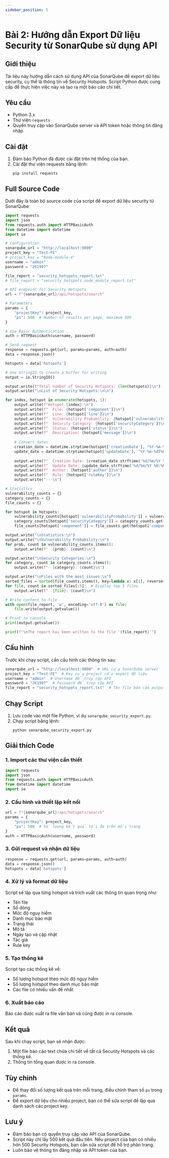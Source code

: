 ```yaml
---
sidebar_position: 5
---
```


# Bài 2: Hướng dẫn Export Dữ liệu Security từ SonarQube sử dụng API

## Giới thiệu

Tài liệu này hướng dẫn cách sử dụng API của SonarQube để export dữ liệu security, cụ thể là thông tin về Security Hotspots. Script Python được cung cấp để thực hiện việc này và tạo ra một báo cáo chi tiết.

## Yêu cầu

- Python 3.x
- Thư viện `requests`
- Quyền truy cập vào SonarQube server và API token hoặc thông tin đăng nhập

## Cài đặt

1. Đảm bảo Python đã được cài đặt trên hệ thống của bạn.
2. Cài đặt thư viện requests bằng lệnh:
   ```
   pip install requests
   ```



## Full Source Code

Dưới đây là toàn bộ source code của script để export dữ liệu security từ SonarQube:

```python
import requests
import json
from requests.auth import HTTPBasicAuth
from datetime import datetime
import io

# Configuration
sonarqube_url = "http://localhost:9000"
project_key = "Test-FE"
# project_key = "Node-module-4"
username = "admin"
password = "261997"

file_report = "security_hotspots_report.txt"
# file_report = "security_hotspots_node_module_report.txt"

# API endpoint for Security Hotspots
url = f"{sonarqube_url}/api/hotspots/search"

# Parameters
params = {
    "projectKey": project_key,
    "ps": 500  # Number of results per page, maximum 500
}

# Use Basic Authentication
auth = HTTPBasicAuth(username, password)

# Send request
response = requests.get(url, params=params, auth=auth)
data = response.json()

hotspots = data['hotspots']

# Use StringIO to create a buffer for writing
output = io.StringIO()

output.write(f"Total number of Security Hotspots: {len(hotspots)}\n")
output.write("\nList of Security Hotspots:\n\n")

for index, hotspot in enumerate(hotspots, 1):
    output.write(f"Hotspot {index}:\n")
    output.write(f"  File: {hotspot['component']}\n")
    output.write(f"  Line: {hotspot['line']}\n")
    output.write(f"  Vulnerability Probability: {hotspot['vulnerabilityProbability']}\n")
    output.write(f"  Security Category: {hotspot['securityCategory']}\n")
    output.write(f"  Status: {hotspot['status']}\n")
    output.write(f"  Description: {hotspot['message']}\n")
    
    # Convert dates
    creation_date = datetime.strptime(hotspot['creationDate'], "%Y-%m-%dT%H:%M:%S%z")
    update_date = datetime.strptime(hotspot['updateDate'], "%Y-%m-%dT%H:%M:%S%z")
    
    output.write(f"  Creation Date: {creation_date.strftime('%d/%m/%Y %H:%M:%S')}\n")
    output.write(f"  Update Date: {update_date.strftime('%d/%m/%Y %H:%M:%S')}\n")
    output.write(f"  Author: {hotspot['author']}\n")
    output.write(f"  Rule: {hotspot['ruleKey']}\n")
    output.write("---\n")

# Statistics
vulnerability_counts = {}
category_counts = {}
file_counts = {}

for hotspot in hotspots:
    vulnerability_counts[hotspot['vulnerabilityProbability']] = vulnerability_counts.get(hotspot['vulnerabilityProbability'], 0) + 1
    category_counts[hotspot['securityCategory']] = category_counts.get(hotspot['securityCategory'], 0) + 1
    file_counts[hotspot['component']] = file_counts.get(hotspot['component'], 0) + 1

output.write("\nStatistics:\n")
output.write("\nVulnerability Probability:\n")
for prob, count in vulnerability_counts.items():
    output.write(f"  {prob}: {count}\n")

output.write("\nSecurity Categories:\n")
for category, count in category_counts.items():
    output.write(f"  {category}: {count}\n")

output.write("\nFiles with the most issues:\n")
sorted_files = sorted(file_counts.items(), key=lambda x: x[1], reverse=True)
for file, count in sorted_files[:5]:  # Display top 5 files
    output.write(f"  {file}: {count}\n")

# Write content to file
with open(file_report, 'w', encoding='utf-8') as file:
    file.write(output.getvalue())

# Print to console
print(output.getvalue())

print(f"\nThe report has been written to the file '{file_report}'")
```


## Cấu hình

Trước khi chạy script, cần cấu hình các thông tin sau:

```python
sonarqube_url = "http://localhost:9000"  # URL của SonarQube server
project_key = "Test-FE"  # Key của project cần export dữ liệu
username = "admin"  # Username để truy cập API
password = "261997"  # Password để truy cập API
file_report = "security_hotspots_report.txt"  # Tên file báo cáo output
```

## Chạy Script

1. Lưu code vào một file Python, ví dụ `sonarqube_security_export.py`.
2. Chạy script bằng lệnh:
   ```
   python sonarqube_security_export.py
   ```

## Giải thích Code

### 1. Import các thư viện cần thiết

```python
import requests
import json
from requests.auth import HTTPBasicAuth
from datetime import datetime
import io
```

### 2. Cấu hình và thiết lập kết nối

```python
url = f"{sonarqube_url}/api/hotspots/search"
params = {
    "projectKey": project_key,
    "ps": 500  # Số lượng kết quả tối đa trên mỗi trang
}
auth = HTTPBasicAuth(username, password)
```

### 3. Gửi request và nhận dữ liệu

```python
response = requests.get(url, params=params, auth=auth)
data = response.json()
hotspots = data['hotspots']
```

### 4. Xử lý và format dữ liệu

Script sẽ lặp qua từng hotspot và trích xuất các thông tin quan trọng như:
- Tên file
- Số dòng
- Mức độ nguy hiểm
- Danh mục bảo mật
- Trạng thái
- Mô tả
- Ngày tạo và cập nhật
- Tác giả
- Rule key

### 5. Tạo thống kê

Script tạo các thống kê về:
- Số lượng hotspot theo mức độ nguy hiểm
- Số lượng hotspot theo danh mục bảo mật
- Các file có nhiều vấn đề nhất

### 6. Xuất báo cáo

Báo cáo được xuất ra file văn bản và cũng được in ra console.

## Kết quả

Sau khi chạy script, bạn sẽ nhận được:
1. Một file báo cáo text chứa chi tiết về tất cả Security Hotspots và các thống kê.
2. Thông tin tổng quan được in ra console.

## Tùy chỉnh

- Để thay đổi số lượng kết quả trên mỗi trang, điều chỉnh tham số `ps` trong `params`.
- Để export dữ liệu cho nhiều project, bạn có thể sửa script để lặp qua danh sách các project key.

## Lưu ý

- Đảm bảo bạn có quyền truy cập vào API của SonarQube.
- Script này chỉ lấy 500 kết quả đầu tiên. Nếu project của bạn có nhiều hơn 500 Security Hotspots, bạn cần sửa script để hỗ trợ phân trang.
- Luôn bảo vệ thông tin đăng nhập và API token của bạn.